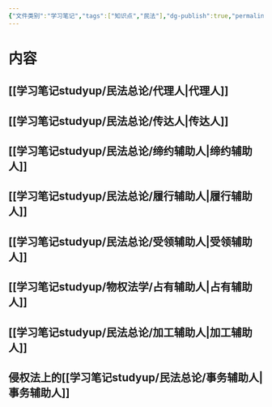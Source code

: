 ```yaml
---
{"文件类别":"学习笔记","tags":["知识点","民法"],"dg-publish":true,"permalink":"/学习笔记studyup/民法总论/辅助人/","dgPassFrontmatter":true,"created":"2024-07-30T11:00:52.391+08:00","updated":"2024-10-28T11:40:29.268+08:00"}
---
```


# 内容
## [[学习笔记studyup/民法总论/代理人\|代理人]]
## [[学习笔记studyup/民法总论/传达人\|传达人]]
## [[学习笔记studyup/民法总论/缔约辅助人\|缔约辅助人]]
## [[学习笔记studyup/民法总论/履行辅助人\|履行辅助人]]
## [[学习笔记studyup/民法总论/受领辅助人\|受领辅助人]]
## [[学习笔记studyup/物权法学/占有辅助人\|占有辅助人]]
## [[学习笔记studyup/民法总论/加工辅助人\|加工辅助人]]
## 侵权法上的[[学习笔记studyup/民法总论/事务辅助人\|事务辅助人]]
